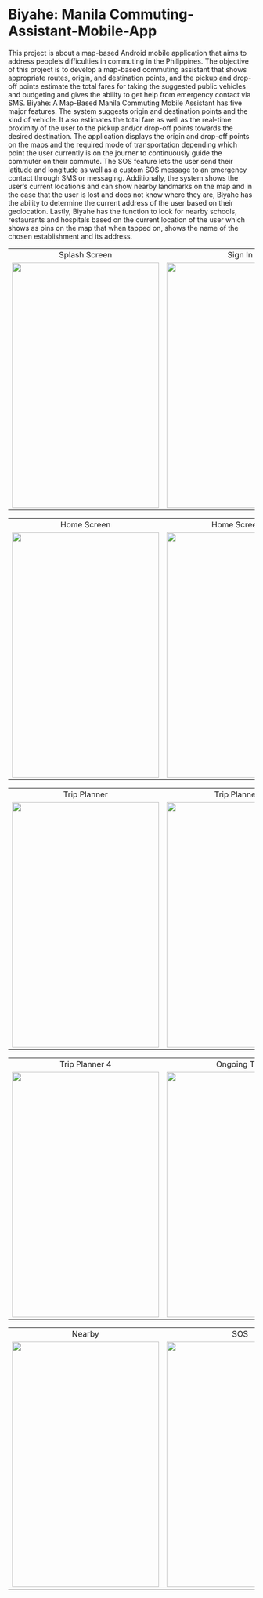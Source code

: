 # Biyahe: Manila Commuting-Assistant-Mobile-App

This project is about a map-based Android mobile application that aims to address people’s difficulties in commuting in the Philippines. The objective of this project is to develop a map-based commuting assistant that shows appropriate routes, origin, and destination points, and the pickup and drop-off points estimate the total fares for taking the suggested public vehicles and budgeting and gives the ability to get help from emergency contact via SMS. Biyahe: A Map-Based Manila Commuting Mobile Assistant has five major features. The system suggests origin and destination points and the kind of vehicle. It also estimates the total fare as well as the real-time proximity of the user to the pickup and/or drop-off points towards the desired destination. The application displays the origin and drop-off points on the maps and the required mode of transportation depending which point the user currently is on the journer to continuously guide the commuter on their commute. The SOS feature lets the user send their latitude and longitude as well as a custom SOS message to an emergency contact through SMS or messaging. Additionally, the system shows the user’s current location’s and can show nearby landmarks on the map and in the case that the user is lost and does not know where they are, Biyahe has the ability to determine the current address of the user based on their geolocation. Lastly, Biyahe has the function to look for nearby schools, restaurants and hospitals based on the current location of the user which shows as pins on the map that when tapped on, shows the name of the chosen establishment and its address.

<table>
  <tr>
    <td align="center">Splash Screen</td>
    <td align="center">Sign In</td>
    <td align="center">Sign Up</td>
  </tr>
  <tr>
    <td><img src="https://github.com/abxde9999/Commuting-Assistant-Mobile-App/assets/103562421/da0b0428-1549-41ad-80f4-29f8d91f4008" width="300" height="500"></td>
    <td><img src="https://github.com/abxde9999/Commuting-Assistant-Mobile-App/assets/103562421/ec6beca7-22bb-437f-bd85-85b79739ddec" width="300" height="500"></td>
    <td><img src="https://github.com/abxde9999/Commuting-Assistant-Mobile-App/assets/103562421/fdf8656a-f8a0-484a-ad6e-a575c5fb7906" width="300" height="500"></td>
  </tr>
 </table>

 <table>
  <tr>
    <td align="center">Home Screen</td>
    <td align="center">Home Screen 2</td>
    <td align="center">Start Trip</td>
  </tr>
  <tr>
    <td><img src="https://github.com/abxde9999/Commuting-Assistant-Mobile-App/assets/103562421/ace4359b-50e6-444f-b59a-944496cd2e68" width="300" height="500"></td>
    <td><img src="https://github.com/abxde9999/Commuting-Assistant-Mobile-App/assets/103562421/b9ba7435-8e3c-4b36-a230-e86bb88a7ef3" width="300" height="500"></td>
    <td><img src="https://github.com/abxde9999/Commuting-Assistant-Mobile-App/assets/103562421/07fbaf5f-9855-4799-828e-893a82485176" width="300" height="500"></td>
  </tr>
 </table>

 <table>
  <tr>
    <td align="center">Trip Planner</td>
    <td align="center">Trip Planner 2</td>
    <td align="center">Trip Planner 3</td>
  </tr>
  <tr>
    <td><img src="https://github.com/abxde9999/Commuting-Assistant-Mobile-App/assets/103562421/36614b13-835b-4815-ba2c-1082dcd32862" width="300" height="500"></td>
    <td><img src="https://github.com/abxde9999/Commuting-Assistant-Mobile-App/assets/103562421/6579fc2c-bc62-4c5c-a212-10739124b4db" width="300" height="500"></td>
    <td><img src="https://github.com/abxde9999/Commuting-Assistant-Mobile-App/assets/103562421/f9412ec5-0c7f-4a6a-bcd0-a7dd721308bf" width="300" height="500"></td>
  </tr>
 </table>

 <table>
  <tr>
    <td align="center">Trip Planner 4</td>
    <td align="center">Ongoing Trip</td>
    <td align="center">End Trip</td>
  </tr>
  <tr>
    <td><img src="https://github.com/abxde9999/Commuting-Assistant-Mobile-App/assets/103562421/a0ed14b9-d449-4d2a-a091-60d65b06ca5c" width="300" height="500"></td>
    <td><img src="https://github.com/abxde9999/Commuting-Assistant-Mobile-App/assets/103562421/568b62f8-1dc2-4079-bcda-f3d5717e50cc" width="300" height="500"></td>
    <td><img src="https://github.com/abxde9999/Commuting-Assistant-Mobile-App/assets/103562421/94a23364-3557-46ac-8f38-5be4a7060409" width="300" height="500"></td>
  </tr>
 </table>

  <table>
  <tr>
    <td align="center">Nearby</td>
    <td align="center">SOS</td>
    <td align="center">Profile Screen</td>
  </tr>
  <tr>
    <td><img src="https://github.com/abxde9999/Commuting-Assistant-Mobile-App/assets/103562421/fb076939-251e-42a0-a877-47a03c908f33" width="300" height="500"></td>
    <td><img src="https://github.com/abxde9999/Commuting-Assistant-Mobile-App/assets/103562421/2d6eb447-806f-41f2-b3f0-e8f034eb791f" width="300" height="500"></td>
    <td><img src="https://github.com/abxde9999/Commuting-Assistant-Mobile-App/assets/103562421/b65a787e-1a38-4225-bdbb-52ecbbff81a5" width="300" height="500"></td>
  </tr>
 </table>
